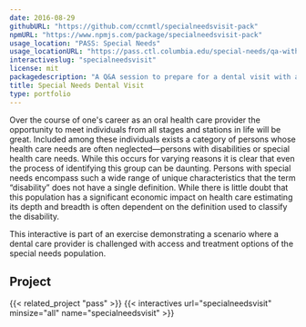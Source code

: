 ```yaml
---
date: 2016-08-29
githubURL: "https://github.com/ccnmtl/specialneedsvisit-pack"
npmURL: "https://www.npmjs.com/package/specialneedsvisit-pack"
usage_location: "PASS: Special Needs"
usage_locationURL: "https://pass.ctl.columbia.edu/special-needs/qa-with-tylers-mom/"
interactiveslug: "specialneedsvisit"
license: mit
packagedescription: "A Q&A session to prepare for a dental visit with a special needs patient."
title: Special Needs Dental Visit
type: portfolio
---
```


Over the course of one's career as an oral health care provider the opportunity to meet individuals from all stages and stations in life will be great. Included among these individuals exists a category of persons whose health care needs are often neglected—persons with disabilities or special health care needs. While this occurs for varying reasons it is clear that even the process of identifying this group can be daunting. Persons with special needs encompass such a wide range of unique characteristics that the term “disability” does not have a single definition. While there is little doubt that this population has a significant economic impact on health care estimating its depth and breadth is often dependent on the definition used to classify the disability.

This interactive is part of an exercise demonstrating a scenario where a dental care provider is challenged with access and treatment options of the special needs population.

## Project

{{< related_project "pass" >}}
{{< interactives url="specialneedsvisit" minsize="all" name="specialneedsvisit" >}}